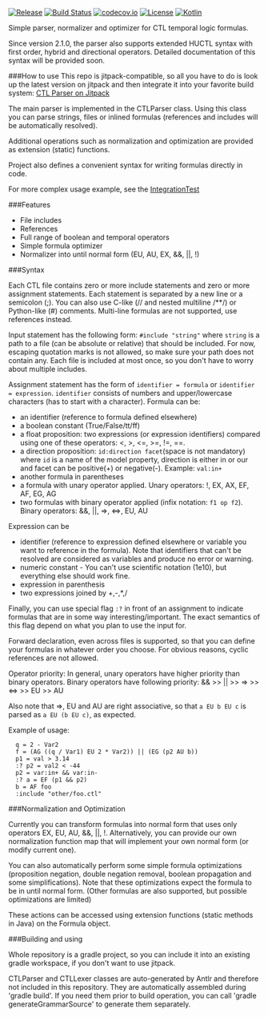 [![Release](https://jitpack.io/v/sybila/ctl-parser.svg)](https://jitpack.io/#sybila/ctl-parser)
[![Build Status](https://travis-ci.org/sybila/ctl-parser.svg?branch=master)](https://travis-ci.org/sybila/ctl-parser)
[![codecov.io](https://codecov.io/github/sybila/ctl-parser/coverage.svg?branch=master)](https://codecov.io/github/sybila/ctl-parser?branch=master)
[![License](https://img.shields.io/badge/License-GPL%20v3-blue.svg?style=flat)](https://github.com/sybila/ctl-parser/blob/master/LICENSE.txt)
[![Kotlin](https://img.shields.io/badge/kotlin-1.0.0-blue.svg)](http://kotlinlang.org)


Simple parser, normalizer and optimizer for CTL temporal logic formulas.

Since version 2.1.0, the parser also supports extended HUCTL syntax with first order, 
hybrid and directional operators. Detailed documentation of this syntax will be provided soon.

###How to use
This repo is jitpack-compatible, so all you have to do is look up the latest version on 
jitpack and then integrate it into your favorite build system: 
[CTL Parser on Jitpack](https://jitpack.io/#sybila/ctl-parser)

The main parser is implemented in the CTLParser class.
Using this class you can parse strings, files or inlined formulas 
(references and includes will be automatically resolved).

Additional operations such as normalization and optimization are provided as 
extension (static) functions. 

Project also defines a convenient syntax for writing formulas directly in code.

For more complex usage example, see the
 [IntegrationTest](src/test/kotlin/com/github/sybila/ctl/IntegrationTest.kt)

###Features

 - File includes
 - References
 - Full range of boolean and temporal operators
 - Simple formula optimizer
 - Normalizer into until normal form (EU, AU, EX, &&, ||, !)

###Syntax

Each CTL file contains zero or more include statements and zero or more assignment statements. 
Each statement is separated by a new line or a semicolon (;). You can also use C-like 
(// and nested multiline /**/) or Python-like (#) comments. Multi-line formulas are not 
supported, use references instead.

Input statement has the following form: ```#include "string"``` where ```string``` is a 
path to a file (can be absolute or relative) that should be included. For now, escaping 
quotation marks is not allowed, so make sure your path does not contain any. Each file 
is included at most once, so you don't have to worry about multiple includes.

Assignment statement has the form of ```identifier = formula``` or ```identifier = expression```.
 ```identifier``` consists of numbers and upper/lowercase characters (has to start with a 
 character). Formula can be:
 - an identifier (reference to formula defined elsewhere) 
 - a boolean constant (True/False/tt/ff)
 - a float proposition: two expressions (or expression identifiers) compared using one of these 
 operators: <, >, <=, >=, !=, ==. 
 - a direction proposition: ```id:direction facet```(space is not mandatory)  where ```id``` is
  a name of the model property, direction is either in or our and facet can be positive(+) or
   negative(-). Example: ```val:in+```
 - another formula in parentheses
 - a formula with unary operator applied. Unary operators: !, EX, AX, EF, AF, EG, AG
 - two formulas with binary operator applied (infix notation: ```f1 op f2```). Binary 
 operators: &&, ||, =>, <=>, EU, AU
 
Expression can be
 - identifier (reference to expression defined elsewhere or variable you want to reference 
 in the formula). Note that identifiers that can't be resolved are considered as variables 
 and produce no error or warning.
 - numeric constant - You can't use scientific notation (1e10), but everything else should 
 work fine.
 - expression in parenthesis
 - two expressions joined by +,-,*,/
 
Finally, you can use special flag  ```:?``` in front of an assignment to indicate formulas that
 are in some way interesting/important. The exact semantics of this flag depend on what you
 plan to use the input for.

Forward declaration, even across files is supported, so that you can define your formulas in 
whatever order you choose. For obvious reasons, cyclic references are not allowed.

Operator priority: In general, unary operators have higher priority than binary operators. 
Binary operators have following priority: && >> || >> => >> <=> >> EU >> AU

Also note that =>, EU and AU are right associative, so that ```a EU b EU c``` is parsed as
 ```a EU (b EU c)```, as expected.

Example of usage:

```
  q = 2 - Var2
  f = (AG ((q / Var1) EU 2 * Var2)) || (EG (p2 AU b))
  p1 = val > 3.14
  :? p2 = val2 < -44
  p2 = var:in+ && var:in-
  :? a = EF (p1 && p2)
  b = AF foo
  :include "other/foo.ctl"
```

###Normalization and Optimization

Currently you can transform formulas into normal form that uses only operators 
EX, EU, AU, &&, ||, !. Alternatively, you can provide our own normalization function map 
that will implement your own normal form (or modify current one).

You can also automatically perform some simple formula optimizations (proposition negation, 
double negation removal, boolean propagation and some simplifications). Note that these 
optimizations expect the formula to be in until normal form. (Other formulas are also 
supported, but possible optimizations are limited)

These actions can be accessed using extension functions (static methods in Java) on the
 Formula object.

###Building and using

Whole repository is a gradle project, so you can include it into an existing gradle 
workspace, if you don't want to use jitpack.

CTLParser and CTLLexer classes are auto-generated by Antlr and therefore not included in 
this repository. They are automatically assembled during 'gradle build'. If you need them 
prior to build operation, you can call 'gradle generateGrammarSource' to generate 
them separately. 
